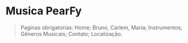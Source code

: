 #  Musica PearFy

> Paginas obrigatorias:
> Home; Bruno, Carlem, Maria; Instrumentos; Gêneros Musicais; Contato; Localização.
